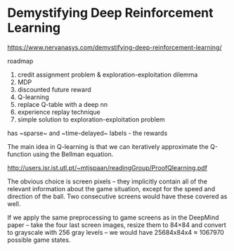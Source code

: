 Demystifying Deep Reinforcement Learning
====

https://www.nervanasys.com/demystifying-deep-reinforcement-learning/

roadmap
1. credit assignment problem & exploration-exploitation dilemma
2. MDP
3. discounted future reward
4. Q-learning
5. replace Q-table with a deep nn
6. experience replay technique
7. simple solution to exploration-exploitation problem

has ~sparse~ and ~time-delayed~ labels - the rewards

The main idea in Q-learning is that we can iteratively approximate the Q-function using the Bellman equation.

http://users.isr.ist.utl.pt/~mtjspaan/readingGroup/ProofQlearning.pdf

The obvious choice is screen pixels – they implicitly contain all of the relevant information about the game situation, except for the speed and direction of the ball. Two consecutive screens would have these covered as well.

If we apply the same preprocessing to game screens as in the DeepMind paper – take the four last screen images, resize them to 84×84 and convert to grayscale with 256 gray levels – we would have 25684x84x4 ≈ 1067970 possible game states.

